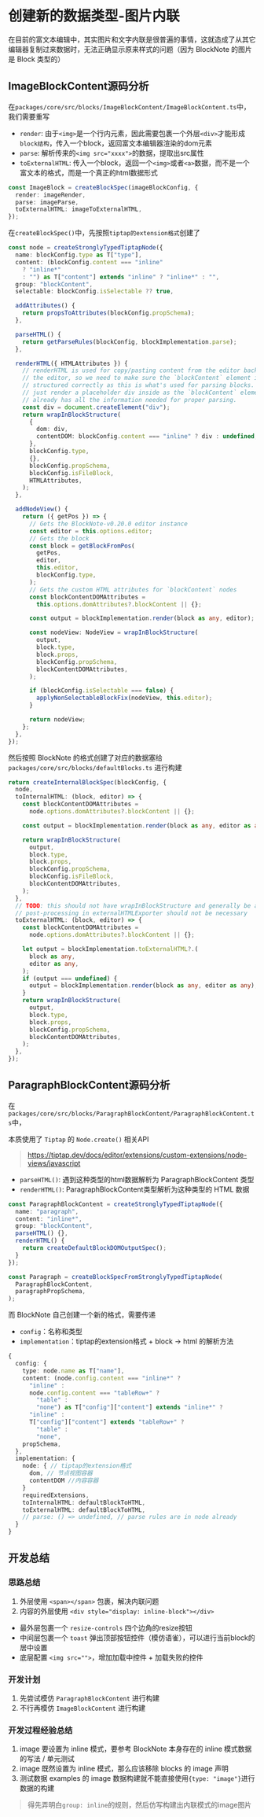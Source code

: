 # 创建新的数据类型-图片内联

在目前的富文本编辑中，其实图片和文字内联是很普遍的事情，这就造成了从其它编辑器复制过来数据时，无法正确显示原来样式的问题（因为 BlockNote 的图片是 Block 类型的）

## ImageBlockContent源码分析

在`packages/core/src/blocks/ImageBlockContent/ImageBlockContent.ts`中，我们需要重写
- `render`: 由于`<img>`是一个行内元素，因此需要包裹一个外层`<div>`才能形成`block结构`，传入一个block，返回富文本编辑器渲染的dom元素
- `parse`: 解析传来的`<img src="xxxx">`的数据，提取出src属性
- `toExternalHTML`: 传入一个block，返回一个`<img>`或者`<a>`数据，而不是一个富文本的格式，而是一个真正的html数据形式

```ts
const ImageBlock = createBlockSpec(imageBlockConfig, {
  render: imageRender,
  parse: imageParse,
  toExternalHTML: imageToExternalHTML,
});
```

在`createBlockSpec()`中，先按照`tiptap的extension格式`创建了
```ts
const node = createStronglyTypedTiptapNode({
  name: blockConfig.type as T["type"],
  content: (blockConfig.content === "inline"
    ? "inline*"
    : "") as T["content"] extends "inline" ? "inline*" : "",
  group: "blockContent",
  selectable: blockConfig.isSelectable ?? true,

  addAttributes() {
    return propsToAttributes(blockConfig.propSchema);
  },

  parseHTML() {
    return getParseRules(blockConfig, blockImplementation.parse);
  },

  renderHTML({ HTMLAttributes }) {
    // renderHTML is used for copy/pasting content from the editor back into
    // the editor, so we need to make sure the `blockContent` element is
    // structured correctly as this is what's used for parsing blocks. We
    // just render a placeholder div inside as the `blockContent` element
    // already has all the information needed for proper parsing.
    const div = document.createElement("div");
    return wrapInBlockStructure(
      {
        dom: div,
        contentDOM: blockConfig.content === "inline" ? div : undefined,
      },
      blockConfig.type,
      {},
      blockConfig.propSchema,
      blockConfig.isFileBlock,
      HTMLAttributes,
    );
  },

  addNodeView() {
    return ({ getPos }) => {
      // Gets the BlockNote-v0.20.0 editor instance
      const editor = this.options.editor;
      // Gets the block
      const block = getBlockFromPos(
        getPos,
        editor,
        this.editor,
        blockConfig.type,
      );
      // Gets the custom HTML attributes for `blockContent` nodes
      const blockContentDOMAttributes =
        this.options.domAttributes?.blockContent || {};

      const output = blockImplementation.render(block as any, editor);

      const nodeView: NodeView = wrapInBlockStructure(
        output,
        block.type,
        block.props,
        blockConfig.propSchema,
        blockContentDOMAttributes,
      );

      if (blockConfig.isSelectable === false) {
        applyNonSelectableBlockFix(nodeView, this.editor);
      }

      return nodeView;
    };
  },
});
```

然后按照 BlockNote 的格式创建了对应的数据塞给 `packages/core/src/blocks/defaultBlocks.ts` 进行构建
```ts
return createInternalBlockSpec(blockConfig, {
  node,
  toInternalHTML: (block, editor) => {
    const blockContentDOMAttributes =
      node.options.domAttributes?.blockContent || {};

    const output = blockImplementation.render(block as any, editor as any);

    return wrapInBlockStructure(
      output,
      block.type,
      block.props,
      blockConfig.propSchema,
      blockConfig.isFileBlock,
      blockContentDOMAttributes,
    );
  },
  // TODO: this should not have wrapInBlockStructure and generally be a lot simpler
  // post-processing in externalHTMLExporter should not be necessary
  toExternalHTML: (block, editor) => {
    const blockContentDOMAttributes =
      node.options.domAttributes?.blockContent || {};

    let output = blockImplementation.toExternalHTML?.(
      block as any,
      editor as any,
    );
    if (output === undefined) {
      output = blockImplementation.render(block as any, editor as any);
    }
    return wrapInBlockStructure(
      output,
      block.type,
      block.props,
      blockConfig.propSchema,
      blockContentDOMAttributes,
    );
  },
});
```


## ParagraphBlockContent源码分析

在`packages/core/src/blocks/ParagraphBlockContent/ParagraphBlockContent.ts`中，

本质使用了 `Tiptap` 的 `Node.create()` 相关API
> https://tiptap.dev/docs/editor/extensions/custom-extensions/node-views/javascript
- `parseHTML()`: 遇到这种类型的html数据解析为 ParagraphBlockContent 类型
- `renderHTML()`: ParagraphBlockContent类型解析为这种类型的 HTML 数据

```ts
const ParagraphBlockContent = createStronglyTypedTiptapNode({
  name: "paragraph",
  content: "inline*",
  group: "blockContent",
  parseHTML() {},
  renderHTML() {
    return createDefaultBlockDOMOutputSpec();
  }
});

const Paragraph = createBlockSpecFromStronglyTypedTiptapNode(
  ParagraphBlockContent,
  paragraphPropSchema,
);
```


而 BlockNote 自己创建一个新的格式，需要传递
- `config`：名称和类型
- `implementation`：tiptap的extension格式 + block -> html 的解析方法

```ts
{
  config: {
    type: node.name as T["name"],
    content: (node.config.content === "inline*" ?
      "inline" :
      node.config.content === "tableRow+" ?
        "table" :
        "none") as T["config"]["content"] extends "inline*" ?
      "inline" :
      T["config"]["content"] extends "tableRow+" ?
        "table" :
        "none",
    propSchema,
  },
  implementation: {
    node: { // tiptap的extension格式
      dom, // 节点视图容器
      contentDOM //内容容器
    }
    requiredExtensions,
    toInternalHTML: defaultBlockToHTML,
    toExternalHTML: defaultBlockToHTML,
    // parse: () => undefined, // parse rules are in node already
  }
}
```

## 开发总结

### 思路总结

1. 外层使用 `<span></span>` 包裹，解决内联问题
2. 内容的外层使用 `<div style="display: inline-block"></div>`
- 最外层包裹一个 `resize-controls` 四个边角的resize按钮
- 中间层包裹一个 `toast` 弹出顶部按钮控件（模仿语雀），可以进行当前block的居中设置
- 底层配置 `<img src="">`，增加加载中控件 + 加载失败的控件

### 开发计划

1. 先尝试模仿 `ParagraphBlockContent` 进行构建
2. 不行再模仿 `ImageBlockContent` 进行构建

### 开发过程经验总结

1. image 要设置为 inline 模式，要参考 BlockNote 本身存在的 inline 模式数据的写法 / 单元测试
2. image 既然设置为 inline 模式，那么应该移除 blocks 的 image 声明
3. 测试数据 examples 的 image 数据构建就不能直接使用`{type: "image"}`进行数据的构建

> 得先弄明白`group: inline`的规则，然后仿写构建出内联模式的image图片

